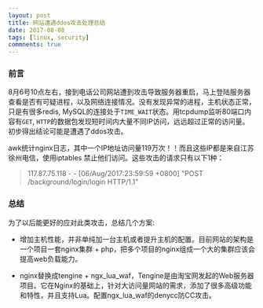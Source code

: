 ```yaml
---
layout: post
title: 网站遭遇ddos攻击处理总结
date: 2017-08-08
tags: [linux, security]
commnents: true
---
```


### 前言

8月6号10点左右，接到电话公司网站遭到攻击导致服务器重启，马上登陆服务器查看是否有可疑进程，以及网络连接情况。没有发现异常的进程，主机状态正常，只是有很多redis, MySQL的连接处于`TIME_WAIT`状态。用tcpdump监听80端口内容有`GET`, `HTTP`的数据包发现短时间内大量不同IP访问，远远超过正常的访问量。初步得出结论可能是遭遇了ddos攻击。

awk统计nginx日志，其中一个IP地址访问量119万次！！而且这些IP都是来自江苏徐州电信，使用iptables 禁止他们访问。这些攻击的请求只有以下1种：

>117.87.75.118 - - [06/Aug/2017:23:59:59 +0800] "POST /background/login/login HTTP/1.1"

### 总结

为了以后能更好的应对此类攻击，总结几个方案:

* 增加主机性能，并非单纯加一台主机或者提升主机的配置。目前网站的架构是一个项目一套nginx集群 + php，把多个项目的nginx组成一个大的集群应该会提高web负载能力。

* nginx替换成tengine + ngx_lua_waf，Tengine是由淘宝网发起的Web服务器项目。它在Nginx的基础上，针对大访问量网站的需求，添加了很多高级功能和特性，并且支持Lua。配置ngx_lua_waf的denycc防CC攻击。
